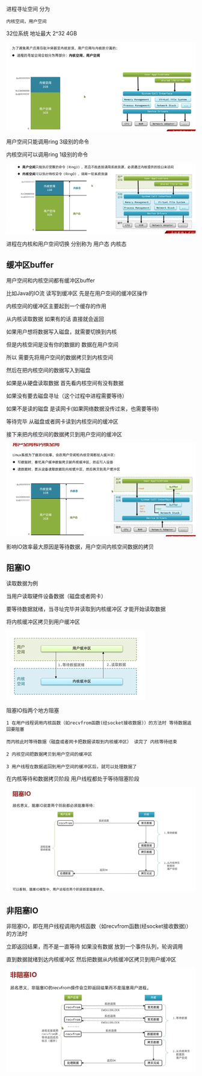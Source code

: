 进程寻址空间 分为

    内核空间，用户空间

32位系统 地址最大 2^32  4GB

![img_130.png](img_130.png)

用户空间只能调用ring 3级别的命令

内核空间可以调用ring 1级别的命令

![img_131.png](img_131.png)

进程在内核和用户空间切换 分别称为 用户态 内核态

缓冲区buffer
---

用户空间和内核空间都有缓冲区buffer

比如Java的IO流 读写到缓冲区 先是在用户空间的缓冲区操作

内核空间的缓冲区主要起到一个缓存的作用

从内核读取数据 如果有的话 直接就会返回

如果用户想将数据写入磁盘，就需要切换到内核

但是内核空间是没有你的数据的 数据在用户空间

所以 需要先将用户空间的数据拷贝到内核空间

然后在把内核空间的数据写入到磁盘

如果是从硬盘读取数据 首先看内核空间有没有数据

如果没有要去磁盘寻址（这个过程中进程需要等待）

如果不是读的磁盘 是读网卡(如果网络数据没传过来，也需要等待)

等待完毕 从磁盘或者网卡读到内核空间的缓冲区

接下来把内核空间的数据拷贝到用户空间的缓冲区

![img_132.png](img_132.png)

影响IO效率最大原因是等待数据，用户空间内核空间数据的拷贝


阻塞IO
---

读取数据为例

当用户读取硬件设备数据（磁盘或者网卡）

要等待数据就绪，当寻址完毕并读取到内核缓冲区 才能开始读取数据

将内核缓冲区拷贝到用户缓冲区

![img_133.png](img_133.png)

阻塞IO指两个地方阻塞

    1 在用户线程调用内核函数（如recvfrom函数(经socket接收数据)）的方法时 等待数据返回要阻塞

    而内核此时等待数据（磁盘或者网卡把数据读取到内核缓冲区） 读完了 内核等待结束

    2 内核空间把数据拷贝到用户空间的缓冲区

    3 用户线程在数据返回到用户空间的缓冲区后，就可以处理数据了

在内核等待和数据拷贝阶段 用户线程都处于等待阻塞阶段

![img_134.png](img_134.png)


非阻塞IO
---

非阻塞IO，即在用户线程调用内核函数（如recvfrom函数(经socket接收数据)）的方法时 

立即返回结果，而不是一直等待 如果没有数据 放到一个事件队列，轮询调用

直到数据就绪到达内核缓冲区 然后把数据从内核缓冲区拷贝到用户缓冲区

![img_135.png](img_135.png)


